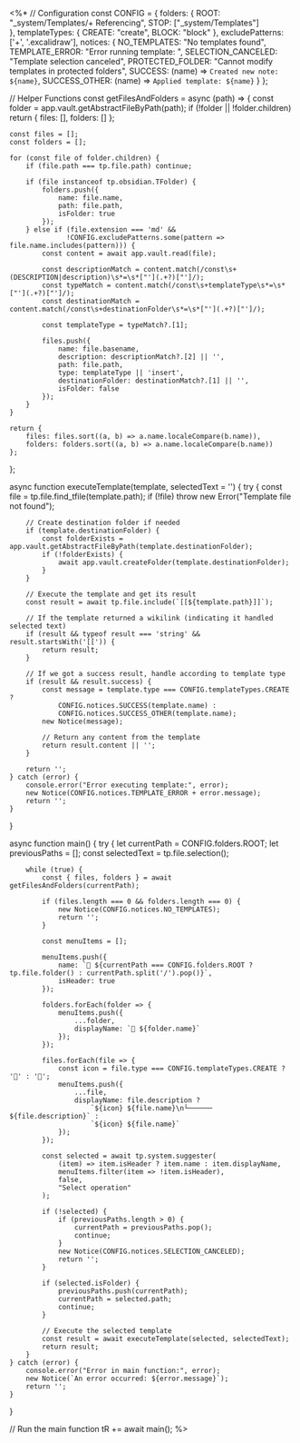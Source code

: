 <%*
// Configuration
const CONFIG = {
    folders: {
        ROOT: "_system/Templates/+ Referencing",
        STOP: ["_system/Templates"]  
    },
    templateTypes: {
        CREATE: "create",
        BLOCK: "block"
    },
    excludePatterns: ['+', '.excalidraw'],
    notices: {
        NO_TEMPLATES: "No templates found",
        TEMPLATE_ERROR: "Error running template: ",
        SELECTION_CANCELED: "Template selection canceled",
        PROTECTED_FOLDER: "Cannot modify templates in protected folders",
        SUCCESS: (name) => `Created new note: ${name}`,
        SUCCESS_OTHER: (name) => `Applied template: ${name}`
    }
};

// Helper Functions
const getFilesAndFolders = async (path) => {
    const folder = app.vault.getAbstractFileByPath(path);
    if (!folder || !folder.children) return { files: [], folders: [] };
    
    const files = [];
    const folders = [];
    
    for (const file of folder.children) {
        if (file.path === tp.file.path) continue;
        
        if (file instanceof tp.obsidian.TFolder) {
            folders.push({
                name: file.name,
                path: file.path,
                isFolder: true
            });
        } else if (file.extension === 'md' && 
                  !CONFIG.excludePatterns.some(pattern => file.name.includes(pattern))) {
            const content = await app.vault.read(file);
            
            const descriptionMatch = content.match(/const\s+(DESCRIPTION|description)\s*=\s*["'](.+?)["']/);
            const typeMatch = content.match(/const\s+templateType\s*=\s*["'](.+?)["']/);
            const destinationMatch = content.match(/const\s+destinationFolder\s*=\s*["'](.+?)["']/);
            
            const templateType = typeMatch?.[1];
            
            files.push({
                name: file.basename,
                description: descriptionMatch?.[2] || '',
                path: file.path,
                type: templateType || 'insert',
                destinationFolder: destinationMatch?.[1] || '',
                isFolder: false
            });
        }
    }
    
    return { 
        files: files.sort((a, b) => a.name.localeCompare(b.name)),
        folders: folders.sort((a, b) => a.name.localeCompare(b.name))
    };
};

async function executeTemplate(template, selectedText = '') {
    try {
        const file = tp.file.find_tfile(template.path);
        if (!file) throw new Error("Template file not found");

        // Create destination folder if needed
        if (template.destinationFolder) {
            const folderExists = app.vault.getAbstractFileByPath(template.destinationFolder);
            if (!folderExists) {
                await app.vault.createFolder(template.destinationFolder);
            }
        }
        
        // Execute the template and get its result
        const result = await tp.file.include(`[[${template.path}]]`);
        
        // If the template returned a wikilink (indicating it handled selected text)
        if (result && typeof result === 'string' && result.startsWith('[[')) {
            return result;
        }
        
        // If we got a success result, handle according to template type
        if (result && result.success) {
            const message = template.type === CONFIG.templateTypes.CREATE ? 
                CONFIG.notices.SUCCESS(template.name) :
                CONFIG.notices.SUCCESS_OTHER(template.name);
            new Notice(message);
            
            // Return any content from the template
            return result.content || '';
        }
        
        return '';
    } catch (error) {
        console.error("Error executing template:", error);
        new Notice(CONFIG.notices.TEMPLATE_ERROR + error.message);
        return '';
    }
}

async function main() {
    try {
        let currentPath = CONFIG.folders.ROOT;
        let previousPaths = [];
        const selectedText = tp.file.selection();
        
        while (true) {
            const { files, folders } = await getFilesAndFolders(currentPath);
            
            if (files.length === 0 && folders.length === 0) {
                new Notice(CONFIG.notices.NO_TEMPLATES);
                return '';
            }

            const menuItems = [];
            
            menuItems.push({ 
                name: `📁 ${currentPath === CONFIG.folders.ROOT ? tp.file.folder() : currentPath.split('/').pop()}`, 
                isHeader: true 
            });
            
            folders.forEach(folder => {
                menuItems.push({
                    ...folder,
                    displayName: `📁 ${folder.name}`
                });
            });
            
            files.forEach(file => {
                const icon = file.type === CONFIG.templateTypes.CREATE ? '📝' : '📄';
                menuItems.push({
                    ...file,
                    displayName: file.description ? 
                        `${icon} ${file.name}\n└────── ${file.description}` : 
                        `${icon} ${file.name}`
                });
            });

            const selected = await tp.system.suggester(
                (item) => item.isHeader ? item.name : item.displayName,
                menuItems.filter(item => !item.isHeader),
                false,
                "Select operation"
            );

            if (!selected) {
                if (previousPaths.length > 0) {
                    currentPath = previousPaths.pop();
                    continue;
                }
                new Notice(CONFIG.notices.SELECTION_CANCELED);
                return '';
            }

            if (selected.isFolder) {
                previousPaths.push(currentPath);
                currentPath = selected.path;
                continue;
            }

            // Execute the selected template
            const result = await executeTemplate(selected, selectedText);
            return result;
        }
    } catch (error) {
        console.error("Error in main function:", error);
        new Notice(`An error occurred: ${error.message}`);
        return '';
    }
}

// Run the main function
tR += await main();
%>